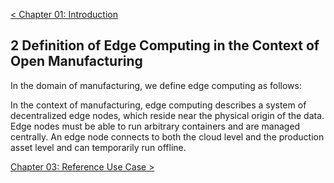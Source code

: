 [< Chapter 01: Introduction](01_Introduction.md)

## 2 Definition of Edge Computing in the Context of Open Manufacturing
In the domain of manufacturing, we define edge computing as follows:

In the context of manufacturing, edge computing describes a system of decentralized edge nodes, which reside near the physical origin of the data. Edge nodes must be able to run arbitrary containers and are managed centrally. An edge node connects to both the cloud level and the production asset level and can temporarily run offline.

[Chapter 03: Reference Use Case >](03_Reference_Use_Case.md)